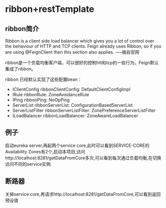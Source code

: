 # ribbon+restTemplate
## ribbon简介
Ribbon is a client side load balancer which gives you a lot of control over the behaviour of HTTP and TCP clients. Feign already uses Ribbon, so if you are using @FeignClient then this section also applies.
—–摘自官网

ribbon是一个负载均衡客户端，可以很好的控制htt和tcp的一些行为。Feign默认集成了ribbon。

ribbon 已经默认实现了这些配置bean：
- IClientConfig ribbonClientConfig: DefaultClientConfigImpl
- IRule ribbonRule: ZoneAvoidanceRule
- IPing ribbonPing: NoOpPing
- ServerList ribbonServerList: ConfigurationBasedServerList
- ServerListFilter ribbonServerListFilter: ZonePreferenceServerListFilter
- ILoadBalancer ribbonLoadBalancer: ZoneAwareLoadBalancer

## 例子
启动eureka server,再起两个service core,此时可以看到SERVICE-CORE的Availability Zones有2个,启动本项目,访问http://localhost:8281/getDataFromCore多次,可以看到每次通过负载均衡,在切换访问不同的service实例.

## 断路器
关掉service core,再请求http://localhost:8281/getDataFromCore,可以看到返回预设值